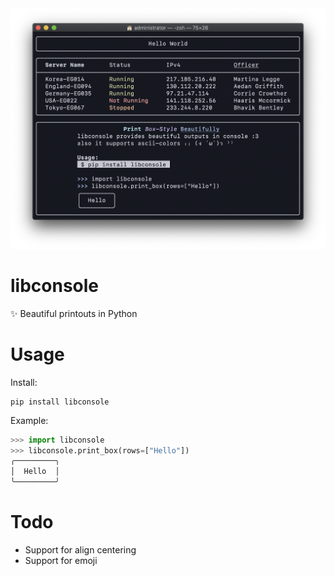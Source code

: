 
<div style="text-align:center"><img src="image.png" width="650"></div>

# libconsole
✨ Beautiful printouts in Python

# Usage

Install:

```
pip install libconsole
```

Example:

```python
>>> import libconsole
>>> libconsole.print_box(rows=["Hello"])
╭─────────╮
│  Hello  │
╰─────────╯
```

# Todo

- Support for align centering
- Support for emoji
